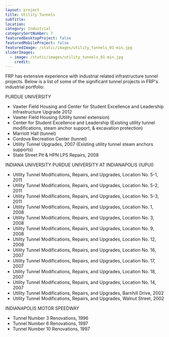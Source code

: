```yaml
---
layout: project
title: Utility Tunnels
subTitle:
location: 
category: Industrial
categorySortNumber: 7
featuredDesktopProject: false
featuredMobileProject: false
featuredImage: /static/images/utility_tunnels_01-min.jpg
sliderImages:
  - image: /static/images/utility_tunnels_01-min.jpg
    credit:
---
```

FRP has extensive experience with industrial related infrastructure tunnel projects.  Below is a list of some of the significant tunnel projects in FRP's industrial portfolio:

PURDUE UNIVERSITY
- Vawter Field Housing and Center for Student Excellence and Leadership Infrastructure Upgrade 2012
- Vawter Field Housing (Utility tunnel extension)
- Center for Student Excellence and Leadership (Existing utility tunnel modifications, steam anchor support, & excavation protection)
- Marriott Hall (tunnel)
- Cordova Recreation Center (tunnel)
- Utility Tunnel Upgrades, 2007 (Existing utility tunnel steam anchors supports)
- State Street Pit & HPN LPS Repairs, 2008

INDIANA UNIVERSITY PURDUE UNIVERSITY AT INDIANAPOLIS (IUPUI)
- Utility Tunnel Modifications, Repairs, and Upgrades, Location No. 5-1, 2011
- Utility Tunnel Modifications, Repairs, and Upgrades, Location No. 5-2, 2011
- Utility Tunnel Modifications, Repairs, and Upgrades, Location No. 5-3, 2011 
- Utility Tunnel Modifications, Repairs, and Upgrades, Location No. 1, 2008 
- Utility Tunnel Modifications, Repairs, and Upgrades, Location No. 3, 2008
- Utility Tunnel Modifications, Repairs, and Upgrades, Location No. 9, 2008
- Utility Tunnel Modifications, Repairs, and Upgrades, Location No. 12, 2008
- Utility Tunnel Modifications, Repairs, and Upgrades, Location No. 16, 2007
- Utility Tunnel Modifications, Repairs, and Upgrades, Location No. 17, 2007
- Utility Tunnel Modifications, Repairs, and Upgrades, Location No. 18, 2007
- Utility Tunnel Modifications, Repairs, and Upgrades, Location No. 14, 2007 
- Utility Tunnel Modifications, Repairs, and Upgrades, Barnhill Drive, 2002
- Utility Tunnel Modifications, Repairs, and Upgrades, Walnut Street, 2002

INDIANAPOLIS MOTOR SPEEDWAY
- Tunnel Number 3 Renovations, 1996
- Tunnel Number 6 Renovations, 1997
- Tunnel Number 10 Renovations, 1997



































